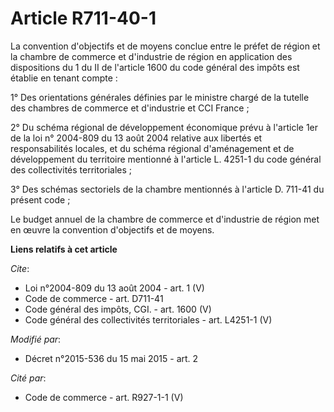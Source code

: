 # Article R711-40-1

La convention d'objectifs et de moyens conclue entre le préfet de région et la chambre de commerce et d'industrie de région
en application des dispositions du 1 du II de l'article 1600 du code général des impôts est établie en tenant compte : 

1° Des orientations générales définies par le ministre chargé de la tutelle des chambres de commerce et d'industrie et CCI
France ; 

2° Du schéma régional de développement économique prévu à l'article 1er de la loi n° 2004-809 du 13 août 2004 relative aux
libertés et responsabilités locales, et du schéma régional d'aménagement et de développement du territoire mentionné à
l'article L. 4251-1 du code général des collectivités territoriales ; 

3° Des schémas sectoriels de la chambre mentionnés à l'article D. 711-41 du présent code ; 

Le budget annuel de la chambre de commerce et d'industrie de région met en œuvre la convention d'objectifs et de moyens.

**Liens relatifs à cet article**

_Cite_:

  - Loi n°2004-809 du 13 août 2004 - art. 1 (V)
  - Code de commerce - art. D711-41
  - Code général des impôts, CGI. - art. 1600 (V)
  - Code général des collectivités territoriales - art. L4251-1 (V)

_Modifié par_:

  - Décret n°2015-536 du 15 mai 2015 - art. 2

_Cité par_:

  - Code de commerce - art. R927-1-1 (V)

